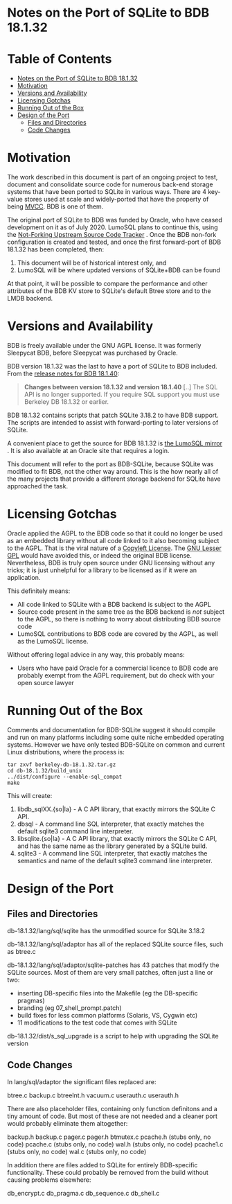 <!-- Copyright 2020 The LumoSQL Authors, see LICENSES/MIT -->

<!-- SPDX-License-Identifier: MIT -->
<!-- SPDX-FileCopyrightText: 2020 The LumoSQL Authors -->
<!-- SPDX-ArtifactOfProjectName: LumoSQL -->
<!-- SPDX-FileType: Documentation -->
<!-- SPDX-FileComment: Original by Dan Shearer, September 2020 -->

Notes on the Port of SQLite to BDB 18.1.32
==========================================


Table of Contents
=================

   * [Notes on the Port of SQLite to BDB 18.1.32](#notes-on-the-port-of-sqlite-to-bdb-18132)
   * [Motivation](#motivation)
   * [Versions and Availability](#versions-and-availability)
   * [Licensing Gotchas](#licensing-gotchas)
   * [Running Out of the Box](#running-out-of-the-box)
   * [Design of the Port](#design-of-the-port)
      * [Files and Directories](#files-and-directories)
      * [Code Changes](#code-changes)

# Motivation

The work described in this document is part of an ongoing project to test,
document and consolidate source code for numerous back-end storage systems that
have been ported to SQLite in various ways. There are 4 key-value stores used
at scale and widely-ported that have the property of being
[MVCC](https://en.wikipedia.org/wiki/Multiversion_concurrency_control). BDB is
one of them.

The original port of SQLite to BDB was funded by Oracle, who have ceased development
on it as of July 2020. LumoSQL plans to continue this, using the 
[Not-Forking Upstream Source Code Tracker](./about-not-forking-tool.md) . Once the BDB non-fork 
configuration is created and tested, and once the first forward-port of BDB 18.1.32 
has been completed, then:

1. This document will be of historical interest only, and
2. LumoSQL will be where updated versions of SQLite+BDB can be found

At that point, it will be possible to compare the performance and other
attributes of the BDB KV store to SQLite's default Btree store and to the LMDB
backend.

# Versions and Availability

BDB is freely available under the GNU AGPL license. It was formerly Sleepycat
BDB, before Sleepycat was purchased by Oracle. 

BDB version 18.1.32 was the last to have a port of SQLite to BDB included. From
the 
[release notes for BDB 18.1.40](https://download.oracle.com/otndocs/products/berkeleydb/html/changelog_18_1_40.html):

> **Changes between version 18.1.32 and version 18.1.40** [..]
> The SQL API is no longer supported. 
> If you require SQL support you must use Berkeley DB 18.1.32 or earlier. 

BDB 18.1.32 contains scripts that patch SQLite 3.18.2 to have BDB support. The scripts are 
intended to assist with forward-porting to later versions of SQLite.

A convenient place to get the source for BDB 18.1.32 is
[the LumoSQL mirror](https://lumosql.org/dist)
.  It is also available at an Oracle site that requires a login. 

This document will refer to the port as BDB-SQLite, because SQLite was modified
to fit BDB, not the other way around. This is the how nearly all of the many
projects that provide a different storage backend for SQLite have approached
the task.

# Licensing Gotchas

Oracle applied the AGPL to the BDB code so that it could no longer be used as
an embedded library without all code linked to it also becoming subject to the
AGPL. That is the viral nature of a 
[Copyleft License](https://en.wikipedia.org/wiki/Viral_license). The 
[GNU Lesser GPL](https://en.wikipedia.org/wiki/GNU_Lesser_General_Public_License) would have 
avoided this, or indeed the original BDB license. Nevertheless, BDB is truly open source under GNU licensing without any tricks; it is just unhelpful for a library to be licensed as if it were an application.

This definitely means:

* All code linked to SQLite with a BDB backend is subject to the AGPL
* Source code present in the same tree as the BDB backend is *not* subject to the AGPL, so there is nothing to worry about distributing BDB source code
* LumoSQL contributions to BDB code are covered by the AGPL, as well as the LumoSQL license.

Without offering legal advice in any way, this probably means:

* Users who have paid Oracle for a commercial licence to BDB code are probably exempt from the AGPL requirement, but do check with your open source lawyer


# Running Out of the Box

Comments and documentation for BDB-SQLite suggest it should compile and run on
many platforms including some quite niche embedded operating systems.  However
we have only tested BDB-SQLite on common and current Linux distributions, where
the process is:

```
tar zxvf berkeley-db-18.1.32.tar.gz
cd db-18.1.32/build_unix
../dist/configure --enable-sql_compat
make
```

This will create:

1. libdb_sqlXX.{so|la} - A C API library, that exactly mirrors the SQLite
   C API.
2. dbsql - A command line SQL interpreter, that exactly matches
   the default sqlite3 command line interpreter.
3. libsqlite.{so|la} - A C API library, that exactly mirrors the SQLite C API,
   and has the same name as the library generated by a SQLite build.
4. sqlite3 - A command line SQL interpreter, that exactly matches the 
   semantics and name of the default sqlite3 command line interpreter.

# Design of the Port

## Files and Directories

db-18.1.32/lang/sql/sqlite has the unmodified source for SQLite 3.18.2

db-18.1.32/lang/sql/adaptor has all of the replaced SQLite source files, 
such as btree.c

db-18.1.32/lang/sql/adaptor/sqlite-patches has 43 patches that modify the SQLite
sources. Most of them are very small patches, often just a line or two:

* inserting DB-specific files into the Makefile (eg the DB-specific pragmas)
* branding (eg 07_shell_prompt.patch)
* build fixes for less common platforms (Solaris, VS, Cygwin etc)
* 11 modifications to the test code that comes with SQLite

db-18.1.32/dist/s_sql_upgrade is a script to help with upgrading the SQLite version

## Code Changes

In lang/sql/adaptor the significant files replaced are:

btree.c
backup.c
btreeInt.h
vacuum.c
userauth.c
userauth.h

There are also placeholder files, containing only function definitons and a
tiny amount of code. But most of these are not needed and a cleaner port would
probably eliminate them altogether:

backup.h
backup.c
pager.c
pager.h
btmutex.c
pcache.h  (stubs only, no code)
pcache.c  (stubs only, no code)
wal.h     (stubs only, no code)
pcache1.c (stubs only, no code)
wal.c     (stubs only, no code)

In addition there are files added to SQLite for entirely BDB-specific functionality. These
could probably be removed from the build without causing problems elsewhere:

db_encrypt.c
db_pragma.c
db_sequence.c
db_shell.c 
